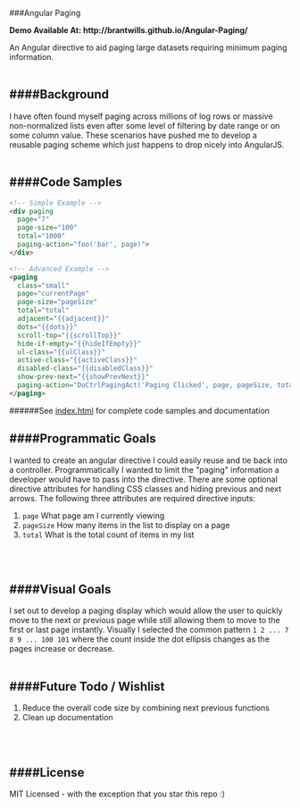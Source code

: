 ###Angular Paging
<p>
<b>Demo Available At: http://brantwills.github.io/Angular-Paging/</b>
</p>
An Angular directive to aid paging large datasets requiring minimum paging information.
<br/>
<br/>

####Background
--------------
I have often found myself paging across millions of log rows or massive non-normalized lists even after some level of filtering by date range or on some column value.  These scenarios have pushed me to develop a reusable paging scheme which just happens to drop nicely into AngularJS.
<br/>
<br/>

####Code Samples
-------------
```html
<!-- Simple Example -->
<div paging
  page="7" 
  page-size="100" 
  total="1000"
  paging-action="foo('bar', page)">
</div> 
```
```html
<!-- Advanced Example -->
<paging
  class="small"
  page="currentPage" 
  page-size="pageSize" 
  total="total"
  adjacent="{{adjacent}}"
  dots="{{dots}}"
  scroll-top="{{scrollTop}}" 
  hide-if-empty="{{hideIfEmpty}}"
  ul-class="{{ulClass}}"
  active-class="{{activeClass}}"
  disabled-class="{{disabledClass}}"
  show-prev-next="{{showPrevNext}}"
  paging-action="DoCtrlPagingAct('Paging Clicked', page, pageSize, total)">
</paging>   
```
######See [index.html](https://github.com/brantwills/Angular-Paging/blob/master/index.html) for complete code samples and documentation
<br/>

####Programmatic Goals
-------------
I wanted to create an angular directive I could easily reuse and tie back into a controller.  Programmatically I wanted to limit the "paging" information a developer would have to pass into the directive.  There are some optional directive attributes for handling CSS classes and hiding previous and next arrows. The following three attributes are required directive inputs:

1. `page` What page am I currently viewing
2. `pageSize` How many items in the list to display on a page
3. `total` What is the total count of items in my list
<br/>
<br/>

####Visual Goals
--------------
I set out to develop a paging display which would allow the user to quickly move to the next or previous page while still allowing them to move to the first or last page instantly. Visually I selected the common pattern `1 2 ... 7 8 9 ... 100 101` where the count inside the dot ellipsis changes as the pages increase or decrease.
<br/>
<br/>

####Future Todo / Wishlist
--------------
1. Reduce the overall code size by combining next previous functions
2. Clean up documentation
<br/>
<br/>

####License
--------------  
MIT Licensed - with the exception that you star this repo :)
<br/>
<br/>
